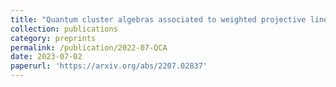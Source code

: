 ```yaml
---
title: "Quantum cluster algebras associated to weighted projective lines (with Fan Xu)"
collection: publications
category: preprints
permalink: /publication/2022-07-QCA
date: 2023-07-02
paperurl: 'https://arxiv.org/abs/2207.02837'
---
```



